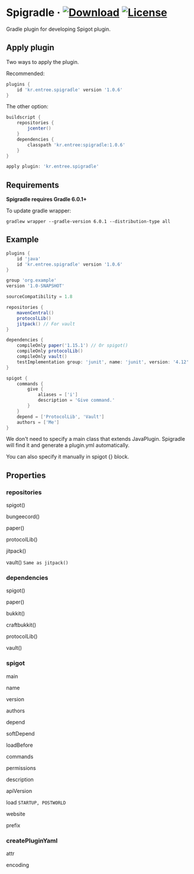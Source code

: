 # Spigradle &middot; [ ![Download](https://api.bintray.com/packages/entrypointkr/Spigradle/spigradle/images/download.svg?version=latest)](https://bintray.com/entrypointkr/Spigradle/spigradle/_latestVersion) [![License](https://img.shields.io/github/license/EntryPointKR/Spigradle.svg)](https://github.com/EntryPointKR/Spigradle/blob/master/LICENSE) 

Gradle plugin for developing Spigot plugin.

## Apply plugin

Two ways to apply the plugin.

Recommended:

```groovy
plugins {
    id 'kr.entree.spigradle' version '1.0.6'
}
```

The other option:

```groovy
buildscript {
    repositories {
        jcenter()
    }
    dependencies {
        classpath 'kr.entree:spigradle:1.0.6'
    }
}

apply plugin: 'kr.entree.spigradle'
```

## Requirements

**Spigradle requires Gradle 6.0.1+**

To update gradle wrapper:

```
gradlew wrapper --gradle-version 6.0.1 --distribution-type all
```

## Example

```groovy
plugins {
    id 'java'
    id 'kr.entree.spigradle' version '1.0.6'
}

group 'org.example'
version '1.0-SNAPSHOT'

sourceCompatibility = 1.8

repositories {
    mavenCentral()
    protocolLib()
    jitpack() // For vault
}

dependencies {
    compileOnly paper('1.15.1') // Or spigot()
    compileOnly protocolLib()
    compileOnly vault()
    testImplementation group: 'junit', name: 'junit', version: '4.12'
}

spigot {
    commands {
        give {
            aliases = ['i']
            description = 'Give command.'
        }
    }
    depend = ['ProtocolLib', 'Vault']
    authors = ['Me']
}
```

We don't need to specify a main class that extends JavaPlugin. Spigradle will find it and generate a plugin.yml automatically.

You can also specify it manually in spigot {} block.

## Properties

### repositories

spigot()

bungeecord()

paper()

protocolLib()

jitpack()

vault() `Same as jitpack()`

### dependencies

spigot()

paper()

bukkit()

craftbukkit()

protocolLib()

vault()

### spigot

main

name

version

authors

depend

softDepend

loadBefore

commands

permissions

description

apiVersion

load `STARTUP, POSTWORLD`

website

prefix

### createPluginYaml

attr

encoding
